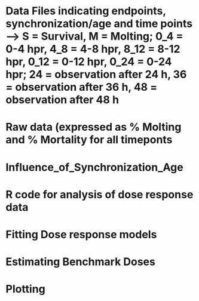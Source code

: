 # Data Files indicating endpoints, synchronization/age and time points --> S = Survival, M = Molting; 0_4 = 0-4 hpr, 4_8 = 4-8 hpr, 8_12 = 8-12 hpr, 0_12 = 0-12 hpr, 0_24 = 0-24 hpr; 24 = observation after 24 h, 36 = observation after 36 h, 48 = observation after 48 h
# Raw data (expressed as % Molting and % Mortality for all timeponts
# Influence_of_Synchronization_Age
# R code for analysis of dose response data
# Fitting Dose response models
# Estimating Benchmark Doses
# Plotting
